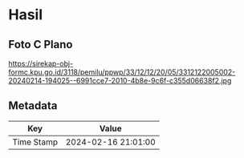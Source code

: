 # Hasil

## Foto C Plano

https://sirekap-obj-formc.kpu.go.id/3118/pemilu/ppwp/33/12/12/20/05/3312122005002-20240214-194025--6991cce7-2010-4b8e-9c6f-c355d06638f2.jpg


## Metadata

| Key        | Value               |
| ---------- | ------------------- |
| Time Stamp | 2024-02-16 21:01:00 |



